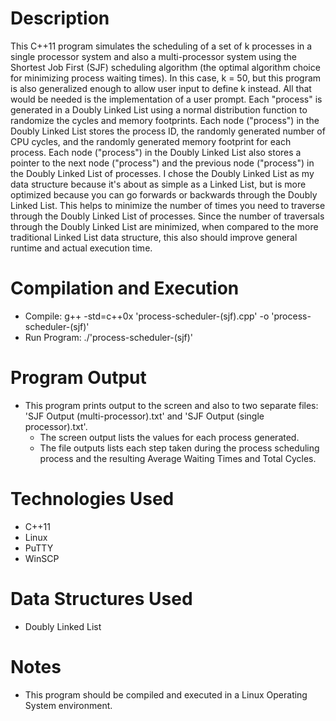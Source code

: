 # Description
This C++11 program simulates the scheduling of a set of k processes in a single processor system and also a multi-processor system using the Shortest Job First (SJF) scheduling algorithm (the optimal algorithm choice for minimizing process waiting times). In this case, k = 50, but this program is also generalized enough to allow user input to define k instead. All that would be needed is the implementation of a user prompt. Each "process" is generated in a Doubly Linked List using a normal distribution function to randomize the cycles and memory footprints. Each node ("process") in the Doubly Linked List stores the process ID, the randomly generated number of CPU cycles, and the randomly generated memory footprint for each process. Each node ("process") in the Doubly Linked List also stores a pointer to the next node ("process") and the previous node ("process") in the Doubly Linked List of processes. I chose the Doubly Linked List as my data structure because it's about as simple as a Linked List, but is more optimized because you can go forwards or backwards through the Doubly Linked List. This helps to minimize the number of times you need to traverse through the Doubly Linked List of processes. Since the number of traversals through the Doubly Linked List are minimized, when compared to the more traditional Linked List data structure, this also should improve general runtime and actual execution time.

# Compilation and Execution
* Compile: g++ -std=c++0x 'process-scheduler-(sjf).cpp' -o 'process-scheduler-(sjf)'
* Run Program: ./'process-scheduler-(sjf)'

# Program Output
* This program prints output to the screen and also to two separate files: 'SJF Output (multi-processor).txt' and 'SJF Output (single processor).txt'.
	* The screen output lists the values for each process generated.
	* The file outputs lists each step taken during the process scheduling process and the resulting Average Waiting Times and Total Cycles.

# Technologies Used
* C++11
* Linux
* PuTTY
* WinSCP

# Data Structures Used
* Doubly Linked List

# Notes
* This program should be compiled and executed in a Linux Operating System environment.